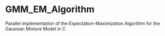 # GMM_EM_Algorithm
Parallel implementation of the Expectation-Maximization Algorithm for the Gaussian Mixture Model in C
